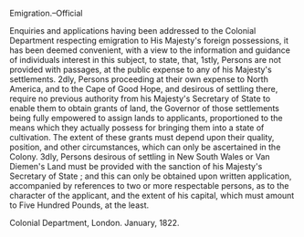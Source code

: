   Emigration.–Official  Enquiries and applications having been addressed to the Colonial Department respecting emigration to His Majesty's foreign possessions, it has been deemed convenient, with a view to the information and guidance of individuals interest in this subject, to state, that, 1stly, Persons are not provided with passages, at the public expense to any of his Majesty's settlements. 2dly, Persons proceeding at their own expense to North America, and to the Cape of Good Hope, and desirous of settling there, require no previous authority from his Majesty's Secretary of State to enable them to obtain grants of land, the Governor of those settlements being fully empowered to assign lands to applicants, proportioned to the means which they actually possess for bringing them into a state of cultivation. The extent of these grants must depend upon their quality, position, and other circumstances, which can only be ascertained in the Colony. 3dly, Persons desirous of settling in New South Wales or Van Diemen's Land must be provided with the sanction of his Majesty's Secretary of State ; and this can only be obtained upon written application, accompanied by references to two or more respectable persons, as to the character of the applicant, and the extent of his capital, which must amount to Five Hundred Pounds, at the least.  Colonial Department, London. January, 1822.  